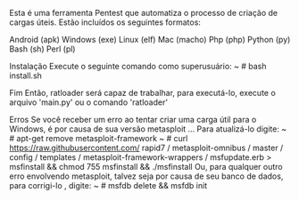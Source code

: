 Esta é uma ferramenta Pentest que automatiza o processo de criação de cargas úteis. Estão incluídos os seguintes formatos:

Android (apk) Windows (exe) Linux (elf) Mac (macho) Php (php) Python (py) Bash (sh) Perl (pl)

Instalação
Execute o seguinte comando como superusuário: ~ # bash install.sh

Fim
Então, ratloader será capaz de trabalhar, para executá-lo, execute o arquivo 'main.py' ou o comando 'ratloader'

Erros
Se você receber um erro ao tentar criar uma carga útil para o Windows, é por causa de sua versão metasploit ... Para atualizá-lo digite: ~ # apt-get remove metasploit-framework ~ # curl https://raw.githubusercontent.com/ rapid7 / metasploit-omnibus / master / config / templates / metasploit-framework-wrappers / msfupdate.erb > msfinstall && chmod 755 msfinstall && ./msfinstall Ou, para qualquer outro erro envolvendo metasploit, talvez seja por causa de seu banco de dados, para corrigi-lo , digite: ~ # msfdb delete && msfdb init
